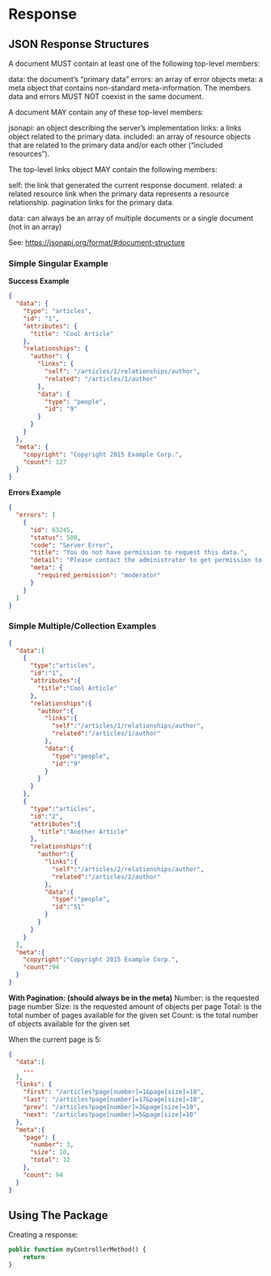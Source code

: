 # Response

## JSON Response Structures

A document MUST contain at least one of the following top-level members:

data: the document’s “primary data”
errors: an array of error objects
meta: a meta object that contains non-standard meta-information.
The members data and errors MUST NOT coexist in the same document.

A document MAY contain any of these top-level members:

jsonapi: an object describing the server’s implementation
links: a links object related to the primary data.
included: an array of resource objects that are related to the primary data and/or each other (“included resources”).

The top-level links object MAY contain the following members:

self: the link that generated the current response document.
related: a related resource link when the primary data represents a resource relationship.
pagination links for the primary data.

data: can always be an array of multiple documents or a single document (not in an array)

See: <https://jsonapi.org/format/#document-structure>

### Simple Singular Example
**Success Example**

```json
{
  "data": {
    "type": "articles",
    "id": "1",
    "attributes": {
      "title": "Cool Article"
    },
    "relationships": {
      "author": {
        "links": {
          "self": "/articles/1/relationships/author",
          "related": "/articles/1/author"
        },
        "data": { 
          "type": "people", 
          "id": "9"
        }
      }
    }
  },
  "meta": {
    "copyright": "Copyright 2015 Example Corp.",
    "count": 127
  }
}
```

**Errors Example**
```json
{
  "errors": [
    {
      "id": 63245,
      "status": 500,
      "code": "Server Error",
      "title": "You do not have permission to request this data.",
      "detail": "Please contact the administrator to get permission to access this data.",
      "meta": {
        "required_permission": "moderator"
      }
    }
  ]
}
```

### Simple Multiple/Collection Examples
```json
{
  "data":[
    {
      "type":"articles",
      "id":"1",
      "attributes":{
        "title":"Cool Article"
      },
      "relationships":{
        "author":{
          "links":{
            "self":"/articles/1/relationships/author",
            "related":"/articles/1/author"
          },
          "data":{
            "type":"people",
            "id":"9"
          }
        }
      }
    },
    {
      "type":"articles",
      "id":"2",
      "attributes":{
        "title":"Another Article"
      },
      "relationships":{
        "author":{
          "links":{
            "self":"/articles/2/relationships/author",
            "related":"/articles/2/author"
          },
          "data":{
            "type":"people",
            "id":"51"
          }
        }
      }
    }
  ],
  "meta":{
    "copyright":"Copyright 2015 Example Corp.",
    "count":94
  }
}
```

**With Pagination: (should always be in the meta)**
Number: is the requested page number
Size: is the requested amount of objects per page
Total: is the total number of pages available for the given set
Count: is the total number of objects available for the given set

When the current page is 5:
```json
{
  "data":[
    ...
  ],
  "links": {
    "first": "/articles?page[number]=1&page[size]=10",
    "last": "/articles?page[number]=17&page[size]=10",
    "prev": "/articles?page[number]=3&page[size]=10",
    "next": "/articles?page[number]=5&page[size]=10"
  },
  "meta":{
    "page": {
      "number": 3,
      "size": 10,
      "total": 12
    },
    "count": 94
  }
}
```

## Using The Package
Creating a response:
```php
public function myControllerMethod() {
    return 
}
```